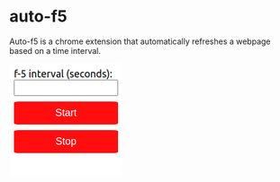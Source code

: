 # auto-f5

Auto-f5 is a chrome extension that automatically refreshes a webpage based on a time interval.

![alt text](https://github.com/nicolai-h/auto-f5/blob/master/img/autof5_screenshot.png)
